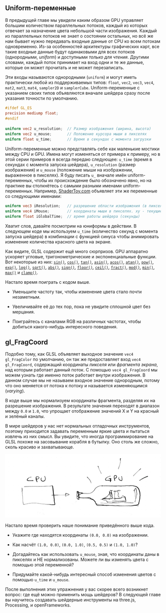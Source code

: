 ## Uniform-переменные

В предыдущей главе мы увидели каким образом GPU управляет большим количеством параллельных потоков, каждый из которых отвечает за назначение цвета небольшой части изображения. Каждый из параллельных потоков не знает о состоянии остальных, но всё же нам бывает нужно передавать входные данные от CPU ко всем потокам одновременно. Из-за особенностей архитектуры графических карт, все такие входные данные будут одинаковыми для всех потоков (однородными, *uniform*) и доступными *только для чтения*. Другими словами, каждый поток принимает на вход одни и те же данные, которые он может прочитать и не может перезаписать.

Эти входы называются однородными (`uniform`) и могут иметь практически любой из поддерживаемых типов: `float`, `vec2`, `vec3`, `vec4`, `mat2`, `mat3`, `mat4`, `sampler2D` и `samplerCube`. Uniform-переменные с указанием своих типов объявляются вначале шейдера сразу после указания точности по умолчанию.

```glsl
#ifdef GL_ES
precision mediump float;
#endif

uniform vec2 u_resolution;  // Размер изображения (ширина, высота)
uniform vec2 u_mouse;       // Положение курсора мыши в пикселях
uniform float u_time;       // Время в секундах с момента загрузки
```

Uniform-переменные можно представлять себе как маленькие мостики между CPU и GPU. Имена могут изменяться от примера к примеру, но в этой серии примеров я всегда передаю следующее: `u_time` (время в секундах с момента запуска шейдера), `u_resolution` (размер изображения) и `u_mouse` (положение мыши на изображении, выраженное в пикселях). Я буду писать `u_` вначале имён uniform-переменных, чтобы их происхождение было обозначено явно, но на практике вы столкнётесь с самыми разными именами uniform-переменных. Например, [ShaderToy.com](https://www.shadertoy.com/) объявляет эти же переменные со следующими именами:

```glsl
uniform vec3 iResolution;   // разрешение области изображения (в пикселях)
uniform vec4 iMouse;        // координаты мыши в пикселях. xy - текущие, zw - клик
uniform float iGlobalTime;  // время работы шейдера (секунды)
```

Хватит слов, давайте посмотрим на юниформы в действии. В следующем коде мы используем `u_time` (количество секунд с момента запуска шейдера) в комбинации с функцией синуса чтобы анимировать изменение количества красного цвета на экране.

<div class="codeAndCanvas" data="time.frag"></div>

Как видите, GLSL содержит ещё много сюрпризов. GPU аппаратно ускоряет угловые, тригонометрические и экспоненциальные функции. Вот некоторые из них: [`sin()`](../glossary/?search=sin), [`cos()`](../glossary/?search=cos), [`tan()`](../glossary/?search=tan), [`asin()`](../glossary/?search=asin), [`acos()`](../glossary/?search=acos), [`atan()`](../glossary/?search=atan), [`pow()`](../glossary/?search=pow), [`exp()`](../glossary/?search=exp), [`log()`](../glossary/?search=log), [`sqrt()`](../glossary/?search=sqrt), [`abs()`](../glossary/?search=abs), [`sign()`](../glossary/?search=sign), [`floor()`](../glossary/?search=floor), [`ceil()`](../glossary/?search=ceil), [`fract()`](../glossary/?search=fract), [`mod()`](../glossary/?search=mod), [`min()`](../glossary/?search=min), [`max()`](../glossary/?search=max) и [`clamp()`](../glossary/?search=clamp).

Настало время поиграть с кодом выше.

* Уменьшите частоту так, чтобы изменение цвета стало почти незаметным.

* Увеличивайте её до тех пор, пока не увидите сплошной цвет без мерцания.

* Поиграйтесь с каналами RGB на различных частотах, чтобы добиться какого-нибудь интересного поведения.

## gl_FragCoord

Подобно тому, как GLSL объявляет выходное значение `vec4 gl_FragColor` по умолчанию, он так же предоставляет вход `vec4 gl_FragCoord`, содержащий координаты *пикселя* или *фрагмента экрана*, над которым работает данный поток. С помощью `vec4 gl_FragCoord` мы можем узнать где именно поток работает внутри изображения. В данном случае мы не называем входное значение однородным, потому что оно меняется от потока к потоку и называется изменяющимся (*varying*).

<div class="codeAndCanvas" data="space.frag"></div>

В коде выше мы нормализуем координаты фрагмента, разделяя их на разрешение изображения. В результате значения переходят в диапазон между `0.0` и `1.0`, что упрощает отображение значений X и Y на красный и зелёный каналы.

В мире шейдеров у нас нет нормальных отладочных инструментов, поэтому приходится задавать переменным яркие цвета и пытаться извлечь из них смысл. Вы увидите, что иногда программирование на GLSL похоже на засовывание корабля в бутылку. Оно столь же сложно, сколь красиво и захватывающе.

![](08.png)

Настало время проверить наше понимание приведённого выше кода.

* Укажите где находятся координаты `(0.0, 0.0)` на изображении.

* Как насчёт `(1.0, 0.0)`, `(0.0, 1.0)`, `(0.5, 0.5)` и `(1.0, 1.0)`?

* Догадайтесь как использовать `u_mouse`, зная, что координаты даны в пикселях и НЕ нормализованы. Можете ли вы изменять цвета с помощью этой переменной?

* Придумайте какой-нибудь интересный способ изменения цветов с помощью `u_time` и `u_mouse`.

После выполнения этих упражнения у вас скорее всего возникнет вопрос: где ещё можно применить мощь шейдеров? В следующей главе вы научитесь создавать шейдерные инструменты на three.js, Processing, и openFrameworks.
